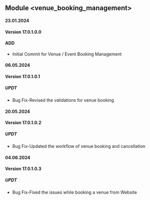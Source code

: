 ## Module <venue_booking_management>
#### 23.01.2024
#### Version 17.0.1.0.0
#### ADD
- Initial Commit for Venue / Event Booking Management

#### 06.05.2024
#### Version 17.0.1.0.1
##### UPDT
- Bug Fix-Revised the validations for venue booking

#### 20.05.2024
#### Version 17.0.1.0.2
##### UPDT
- Bug Fix-Updated the workflow of venue booking and cancellation 

#### 04.06.2024
#### Version 17.0.1.0.3
##### UPDT
- Bug Fix-Fixed the issues while booking a venue from Website
